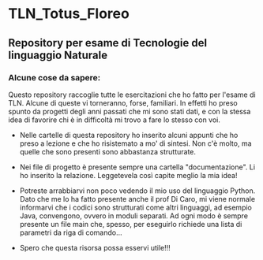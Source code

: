 # TLN_Totus_Floreo
## Repository per esame di Tecnologie del linguaggio Naturale


### Alcune cose da sapere:
Questo repository raccoglie tutte le esercitazioni che ho fatto per l'esame di TLN. Alcune di queste vi torneranno, forse, familiari. In effetti ho preso spunto da progetti degli anni passati che mi sono stati dati, e con la stessa idea di favorire chi è in difficoltà mi trovo a fare lo stesso con voi. 

- Nelle cartelle di questa repository ho inserito alcuni appunti che ho preso a lezione e che ho risistemato a mo' di sintesi. Non c'è molto, ma quelle che sono presenti sono abbastanza strutturate.

- Nei file di progetto è presente sempre una cartella "documentazione". Li ho inserito la relazione. Leggetevela così capite meglio la mia idea!

- Potreste arrabbiarvi non poco vedendo il mio uso del linguaggio Python. Dato che me lo ha fatto presente anche il prof Di Caro, mi viene normale informarvi che i codici sono strutturati come altri linguaggi, ad esempio Java, convengono, ovvero in moduli separati. Ad ogni modo è sempre presente un file main che, spesso, per eseguirlo richiede una lista di parametri da riga di comando...

- Spero che questa risorsa possa esservi utile!!!
